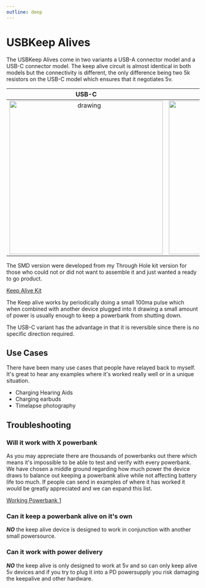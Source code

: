 ```yaml
---
outline: deep
---
```


# USBKeep Alives

The USBKeep Alives come in two variants a USB-A connector model and a USB-C connector model.  The keep alive circuit is almost identical in both models but the connectivity is different, the only difference being two 5k resistors on the USB-C model which ensures that it negotiates 5v.

USB-C|USB-A
:-------------------------:|:-------------------------:
<img src="/KeepAlive-USBC.jpg" alt="drawing" width="400"/>  | <img src="/KeepAlive-SMD.jpg" alt="drawing" width="400"/>

The SMD version were developed from my Through Hole kit version for those who could not or did not want to assemble it and just wanted a ready to go product.

[Keep Alive Kit](https://store.eplop.co.uk/products/th-keepalive-kit?utm_source=copyToPasteBoard&utm_medium=product-links&utm_content=web)


The Keep alive works by periodically doing a small 100ma pulse which when combined with another device plugged into it drawing a small amount of power is usually enough to keep a powerbank from shutting down.

The USB-C variant has the advantage in that it is reversible since there is no specific direction required.

## Use Cases

There have been many use cases that people have relayed back to myself.  It's great to hear any examples where it's worked really well or in a unique situation.

- Charging Hearing Aids
- Charging earbuds
- Timelapse photography

## Troubleshooting

### Will it work with X powerbank

As you may appreciate there are thousands of powerbanks out there which means it's impossible to be able to test and verify with every powerbank.  We have chosen a middle ground regarding how much power the device draws to balance out keeping a powerbank alive while not affecting battery life too much.  If people can send in examples of where it has worked it would be greatly appreciated and we can expand this list.

[Working Powerbank 1](https://amzn.to/3ZApauE})

### Can it keep a powerbank alive on it's own

***NO*** the keep alive device is designed to work in conjunction with another small powersource.

### Can it work with power delivery

***NO*** the keep alive is only designed to work at 5v and so can only keep alive 5v devices and if you try to plug it into a PD powersupply you risk damaging the keepalive and other hardware.

